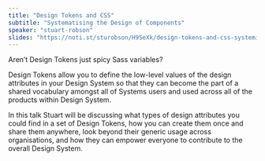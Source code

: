 ```yaml
---
title: "Design Tokens and CSS"
subtitle: "Systematising the Design of Components"
speaker: "stuart-robson"
slides: "https://noti.st/sturobson/H9SeXk/design-tokens-and-css-systemising-the-design-of-components"
---
```

Aren’t Design Tokens just spicy Sass variables?

Design Tokens allow you to define the low-level values of the design attributes in your Design System so that they can become the part of a shared vocabulary amongst all of Systems users and used across all of the products within Design System.

In this talk Stuart will be discussing what types of design attributes you could find in a set of Design Tokens, how you can create them once and share them anywhere, look beyond their generic usage across organisations, and how they can empower everyone to contribute to the overall Design System.
